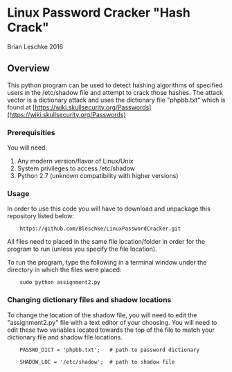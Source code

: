 # Linux Password Cracker &quot;Hash Crack&quot;

Brian Leschke 2016

## **Overview**

This python program can be used to detect hashing algorithms of specified users in the /etc/shadow file and attempt to crack those hashes. The attack vector is a dictionary attack and uses the dictionary file &quot;phpbb.txt&quot; which is found at [https://wiki.skullsecurity.org/Passwords](https://wiki.skullsecurity.org/Passwords)

### **Prerequisities**

You will need:

1. Any modern version/flavor of Linux/Unix
2. System privileges to access  /etc/shadow
3. Python 2.7 (unknown compatibility with higher versions)

### **Usage**

In order to use this code you will have to download and unpackage this repository listed below:

        https://github.com/Bleschke/LinuxPasswordCracker.git

All files need to placed in the same file location/folder in order for the program to run (unless you specify the file location).

To run the program, type the following in a terminal window under the directory in which the files were placed:

        sudo python assignment2.py

### **Changing dictionary files and shadow locations**

To change the location of the shadow file, you will need to edit the &quot;assignment2.py&quot; file with a text editor of your choosing. You will need to edit these two variables located towards the top of the file to match your dictionary file and shadow file locations.

        PASSWD_DICT = 'phpbb.txt';   # path to password dictionary

        SHADOW_LOC = '/etc/shadow';  # path to shadow file

